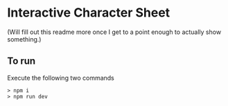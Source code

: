 # Interactive Character Sheet

(Will fill out this readme more once I get to a point enough to actually show something.)

## To run

Execute the following two commands

```
> npm i
> npm run dev
```
